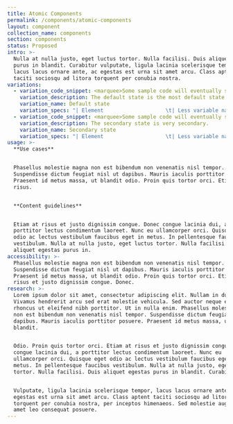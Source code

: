 ```yaml
---
title: Atomic Components
permalink: /components/atomic-components
layout: component
collection_name: components
section: components
status: Proposed
intro: >-
  Nulla at nulla justo, eget luctus tortor. Nulla facilisi. Duis aliquet egestas
  purus in blandit. Curabitur vulputate, ligula lacinia scelerisque tempor,
  lacus lacus ornare ante, ac egestas est urna sit amet arcu. Class aptent
  taciti sociosqu ad litora torquent per conubia nostra.
variations:
  - variation_code_snippet: <marquee>Some sample code will eventually show up here.</marquee>
    variation_description: The default state is the most default state of them all.
    variation_name: Default state
    variation_specs: "| Element                    \t| Less variable name  \t| Less variable value                             \t| Value               \t|\n|----------------------------\t|---------------------\t|-------------------------------------------------\t|---------------------\t|\n| Typeface                   \t|                     \t|                                                 \t| Avenir Next Regular \t|\n| Web font                   \t| @webfont-regular:   \t| Arial                                           \t| Arial Regular       \t|\n| Text color                 \t| @text:              \t| @black                                          \t| Black (#addc91)     \t|\n| Text size                  \t| @size-xl:           \t| 48px                                            \t|  48px// Super-size\t  \t|\n| Test size at XS breakpoint \t| @size-i:            \t| ,34px                                           \t| // h1-size\t\t34px      \t|\n| Line height                \t| @line-height-px:    \t| ,60px                                           \t| 60px                \t|\n| Proportional line height   \t| @base-line-height:) \t| unit(@base-line-height-px / @base-font-size-px) \t|                     \t|"
  - variation_code_snippet: <marquee>Some sample code will eventually show up here.</marquee>
    variation_description: The secondary state is very secondary.
    variation_name: Secondary state
    variation_specs: "| Element                    \t| Less variable name  \t| Less variable value                             \t| Value               \t|\n|----------------------------\t|---------------------\t|-------------------------------------------------\t|---------------------\t|\n| Typeface                   \t|                     \t|                                                 \t| Avenir Next Regular \t|\n| Web font                   \t| @webfont-regular:   \t| Arial                                           \t| Arial Regular       \t|\n| Text color                 \t| @text:              \t| @black                                          \t| Black (#addc91)     \t|\n| Text size                  \t| @size-xl:           \t| 48px                                            \t|  48px// Super-size\t  \t|\n| Test size at XS breakpoint \t| @size-i:            \t| ,34px                                           \t| // h1-size\t\t34px      \t|\n| Line height                \t| @line-height-px:    \t| ,60px                                           \t| 60px                \t|\n| Proportional line height   \t| @base-line-height:) \t| unit(@base-line-height-px / @base-font-size-px) \t|                     \t|"
usage: >-
  **Use cases**


  Phasellus molestie magna non est bibendum non venenatis nisl tempor.
  Suspendisse dictum feugiat nisl ut dapibus. Mauris iaculis porttitor posuere.
  Praesent id metus massa, ut blandit odio. Proin quis tortor orci. Etiam at
  risus.


  **Content guidelines**


  Etiam at risus et justo dignissim congue. Donec congue lacinia dui, a
  porttitor lectus condimentum laoreet. Nunc eu ullamcorper orci. Quisque eget
  odio ac lectus vestibulum faucibus eget in metus. In pellentesque faucibus
  vestibulum. Nulla at nulla justo, eget luctus tortor. Nulla facilisi. Duis
  aliquet egestas purus in.
accessibility: >-
  Phasellus molestie magna non est bibendum non venenatis nisl tempor.
  Suspendisse dictum feugiat nisl ut dapibus. Mauris iaculis porttitor posuere.
  Praesent id metus massa, ut blandit odio. Proin quis tortor orci. Etiam at
  risus et justo dignissim congue. Donec.
research: >-
  Lorem ipsum dolor sit amet, consectetur adipiscing elit. Nullam in dui mauris.
  Vivamus hendrerit arcu sed erat molestie vehicula. Sed auctor neque eu tellus
  rhoncus ut eleifend nibh porttitor. Ut in nulla enim. Phasellus molestie magna
  non est bibendum non venenatis nisl tempor. Suspendisse dictum feugiat nisl ut
  dapibus. Mauris iaculis porttitor posuere. Praesent id metus massa, ut
  blandit.


  Odio. Proin quis tortor orci. Etiam at risus et justo dignissim congue. Donec
  congue lacinia dui, a porttitor lectus condimentum laoreet. Nunc eu
  ullamcorper orci. Quisque eget odio ac lectus vestibulum faucibus eget in
  metus. In pellentesque faucibus vestibulum. Nulla at nulla justo, eget luctus
  tortor. Nulla facilisi. Duis aliquet egestas purus in blandit. Curabitur.


  Vulputate, ligula lacinia scelerisque tempor, lacus lacus ornare ante, ac
  egestas est urna sit amet arcu. Class aptent taciti sociosqu ad litora
  torquent per conubia nostra, per inceptos himenaeos. Sed molestie augue sit
  amet leo consequat posuere.
---
```

